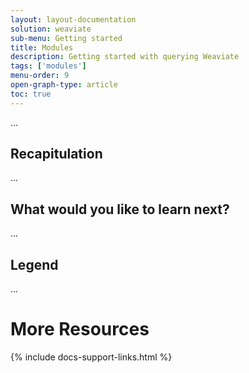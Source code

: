 ```yaml
---
layout: layout-documentation
solution: weaviate
sub-menu: Getting started
title: Modules
description: Getting started with querying Weaviate
tags: ['modules']
menu-order: 9
open-graph-type: article
toc: true
---
```


...

## Recapitulation

...

## What would you like to learn next?

...

## Legend

...

# More Resources

{% include docs-support-links.html %}
